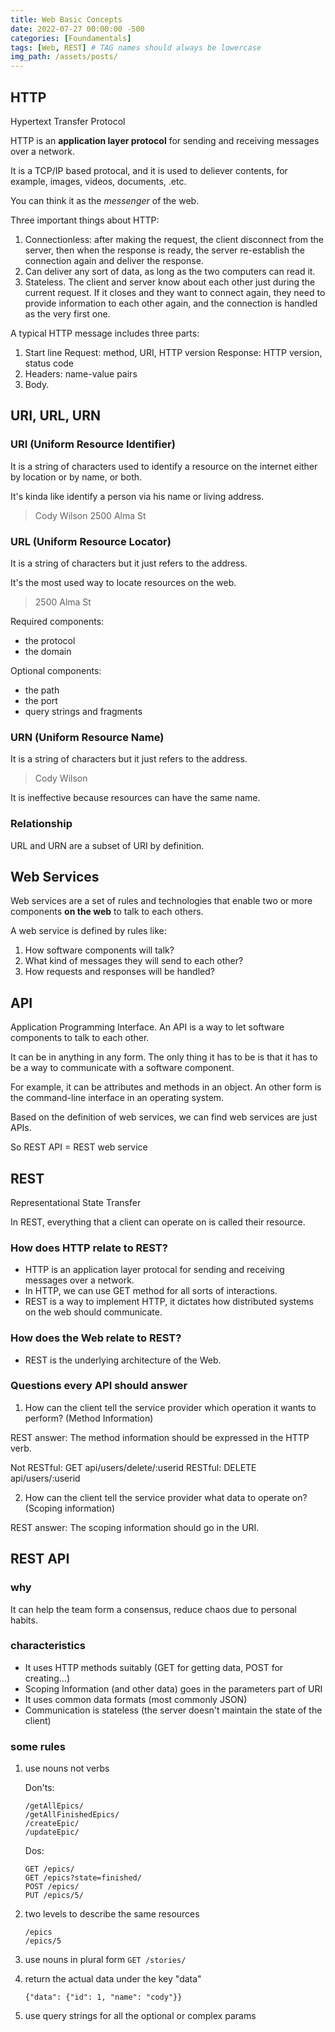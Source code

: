 ```yaml
---
title: Web Basic Concepts
date: 2022-07-27 00:00:00 -500
categories: [Foundamentals]
tags: [Web, REST] # TAG names should always be lowercase
img_path: /assets/posts/
---
```


## HTTP

Hypertext Transfer Protocol

HTTP is an **application layer protocol** for sending and receiving messages over a network.

It is a TCP/IP based protocal, and it is used to deliever contents, for example, images, videos, documents, .etc.

You can think it as the _messenger_ of the web.

Three important things about HTTP:

1. Connectionless: after making the request, the client disconnect from the server, then when the response is ready, the server re-establish the connection again and deliver the response.
2. Can deliver any sort of data, as long as the two computers can read it.
3. Stateless. The client and server know about each other just during the current request. If it closes and they want to connect again, they need to provide information to each other again, and the connection is handled as the very first one.

A typical HTTP message includes three parts:

1. Start line
   Request: method, URI, HTTP version
   Response: HTTP version, status code
2. Headers: name-value pairs
3. Body.

## URI, URL, URN

### URI (Uniform Resource Identifier)

It is a string of characters used to identify a resource on the internet either by location or by name, or both.

It's kinda like identify a person via his name or living address.

> Cody Wilson
> 2500 Alma St

### URL (Uniform Resource Locator)

It is a string of characters but it just refers to the address.

It's the most used way to locate resources on the web.

> 2500 Alma St

Required components:

- the protocol
- the domain

Optional components:

- the path
- the port
- query strings and fragments

### URN (Uniform Resource Name)

It is a string of characters but it just refers to the address.

> Cody Wilson

It is ineffective because resources can have the same name.

### Relationship

URL and URN are a subset of URI by definition.

## Web Services

Web services are a set of rules and technologies that enable two or more components **on the web** to talk to each others.

A web service is defined by rules like:

1. How software components will talk?
2. What kind of messages they will send to each other?
3. How requests and responses will be handled?

## API

Application Programming Interface.
An API is a way to let software components to talk to each other.

It can be in anything in any form. The only thing it has to be is that it has to be a way to communicate with a software component.

For example, it can be attributes and methods in an object. An other form is the command-line interface in an operating system.

Based on the definition of web services, we can find web services are just APIs.

So REST API = REST web service

## REST

Representational State Transfer

In REST, everything that a client can operate on is called their resource.

### How does HTTP relate to REST?

- HTTP is an application layer protocal for sending and receiving messages over a network.
- In HTTP, we can use GET method for all sorts of interactions.
- REST is a way to implement HTTP, it dictates how distributed systems on the web should communicate.

### How does the Web relate to REST?

- REST is the underlying architecture of the Web.

### Questions every API should answer

1. How can the client tell the service provider which operation it wants to perform? (Method Information)

REST answer: The method information should be expressed in the HTTP verb.

Not RESTful: GET api/users/delete/:userid
RESTful: DELETE api/users/:userid

2. How can the client tell the service provider what data to operate on? (Scoping information)

REST answer: The scoping information should go in the URI.

## REST API

### why

It can help the team form a consensus, reduce chaos due to personal habits.

### characteristics

- It uses HTTP methods suitably (GET for getting data, POST for creating...)
- Scoping Information (and other data) goes in the parameters part of URI
- It uses common data formats (most commonly JSON)
- Communication is stateless (the server doesn't maintain the state of the client)

### some rules

1. use nouns not verbs

   Don'ts:

   ```
   /getAllEpics/
   /getAllFinishedEpics/
   /createEpic/
   /updateEpic/
   ```

   Dos:

   ```
   GET /epics/
   GET /epics?state=finished/
   POST /epics/
   PUT /epics/5/
   ```

2. two levels to describe the same resources
   ```
   /epics
   /epics/5
   ```
3. use nouns in plural form
   `GET /stories/`
4. return the actual data under the key "data"
   ```
   {"data": {"id": 1, "name": "cody"}}
   ```
5. use query strings for all the optional or complex params
